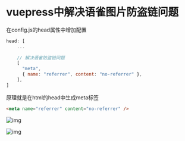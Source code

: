 # vuepress中解决语雀图片防盗链问题

在config.js的head属性中增加配置

```javascript
head: [
  	...
  
    // 解决语雀防盗链问题
    [
      "meta",
      { name: "referrer", content: "no-referrer" },
    ],
]
```

原理就是在html的head中生成meta标签

```html
<meta name="referrer" content="no-referrer" />
```

![img](https://cdn.nlark.com/yuque/0/2021/png/743297/1633274923829-40d639de-612f-46cd-bd79-880d97384fad.png)

![img](https://cdn.nlark.com/yuque/0/2021/png/743297/1633274815266-e7cc161f-126b-459a-a1b6-c421d8e4bb48.png)